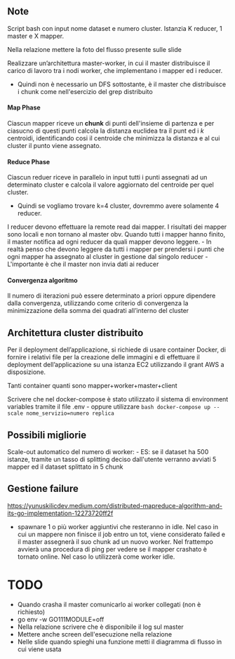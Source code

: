 ## Note
Script bash con input nome dataset e numero cluster. Istanzia K reducer, 1 master e X mapper.

Nella relazione mettere la foto del flusso presente sulle slide

Realizzare un’architettura master-worker, in cui il master distribuisce il carico di lavoro tra i nodi
worker, che implementano i mapper ed i reducer.
- Quindi non è necessario un DFS sottostante, è il master che distribuisce i chunk come nell'esercizio del grep distribuito
#### Map Phase
Ciascun mapper riceve un **chunk** di punti dell'insieme di partenza e per ciasucno di questi punti calcola la distanza euclidea tra il punt ed i *k* centroidi, identificando cosi il centroide che minimizza la distanza e al cui cluster il punto viene assegnato. 

#### Reduce Phase
Ciascun reduer riceve in parallelo in input tutti i punti assegnati ad un determinato cluster e calcola il valore aggiornato del centroide per quel cluster. 

- Quindi se vogliamo trovare k=4 cluster, dovremmo avere solamente 4 reducer. 

I reducer devono effettuare la remote read dai mapper. I risultati dei mapper sono locali e non tornano al master obv. 
Quando tutti i mapper hanno finito, il master notifica ad ogni reducer da quali mapper devono leggere. 
    - In realtà penso che devono leggere da tutti i mapper per prendersi i punti che ogni mapper ha assegnato al cluster in gestione dal singolo reducer
    - L'importante è che il master non invia dati ai reducer

#### Convergenza algoritmo
Il numero di iterazioni può essere determinato a priori oppure dipendere dalla convergenza, utilizzando come criterio di convergenza la minimizzazione della somma dei quadrati all’interno del cluster


## Architettura cluster distribuito
Per il deployment dell’applicazione, si richiede di usare container Docker, di fornire i relativi file per la creazione delle immagini e di effettuare il deployment dell’applicazione su una istanza EC2 utilizzando il grant AWS a disposizione.

Tanti container quanti sono mapper+worker+master+client

Scrivere che nel docker-compose è stato utilizzato il sistema di environment variables tramite il file .env
    - oppure utilizzare ```bash docker-compose up --scale nome_servizio=numero replica```

## Possibili migliorie
Scale-out automatico del numero di worker:
	- ES: se il dataset ha 500 istanze, tramite un tasso di splitting deciso dall'utente verranno avviati 5 mapper ed il dataset splittato in 5 chunk


## Gestione failure
https://yunuskilicdev.medium.com/distributed-mapreduce-algorithm-and-its-go-implementation-12273720ff2f

- spawnare 1 o più worker aggiuntivi che resteranno in idle. Nel caso in cui un mappere non finisce il job entro un tot, viene considerato failed e il master assegnerà il suo chunk ad un nuovo worker. Nel frattempo avvierà una procedura di ping per vedere se il mapper crashato è tornato online. Nel caso lo utilizzerà come worker idle. 


# TODO
- Quando crasha il master comunicarlo ai worker collegati (non è richiesto)
- go env -w GO111MODULE=off
- Nella relazione scrivere che è disponibile il log sul master
- Mettere anche screen dell'esecuzione nella relazione
- Nelle slide quando spieghi una funzione metti il diagramma di flusso in cui viene usata